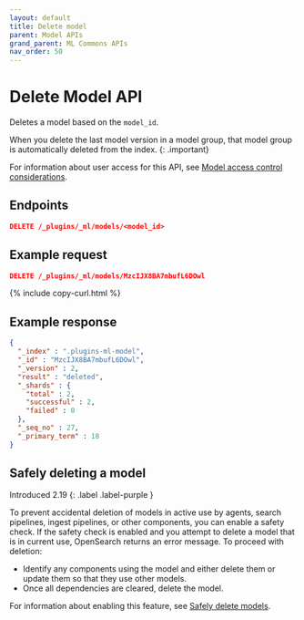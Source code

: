 ```yaml
---
layout: default
title: Delete model
parent: Model APIs
grand_parent: ML Commons APIs
nav_order: 50
---
```


# Delete Model API

Deletes a model based on the `model_id`.

When you delete the last model version in a model group, that model group is automatically deleted from the index.
{: .important}

For information about user access for this API, see [Model access control considerations]({{site.url}}{{site.baseurl}}/ml-commons-plugin/api/model-apis/index/#model-access-control-considerations).

## Endpoints

```json
DELETE /_plugins/_ml/models/<model_id>
```

## Example request

```json
DELETE /_plugins/_ml/models/MzcIJX8BA7mbufL6DOwl
```
{% include copy-curl.html %}

## Example response

```json
{
  "_index" : ".plugins-ml-model",
  "_id" : "MzcIJX8BA7mbufL6DOwl",
  "_version" : 2,
  "result" : "deleted",
  "_shards" : {
    "total" : 2,
    "successful" : 2,
    "failed" : 0
  },
  "_seq_no" : 27,
  "_primary_term" : 18
}
```

## Safely deleting a model
Introduced 2.19
{: .label .label-purple }

To prevent accidental deletion of models in active use by agents, search pipelines, ingest pipelines, or other components, you can enable a safety check. If the safety check is enabled and you attempt to delete a model that is in current use, OpenSearch returns an error message. To proceed with deletion:

- Identify any components using the model and either delete them or update them so that they use other models.
- Once all dependencies are cleared, delete the model.

For information about enabling this feature, see [Safely delete models]({{site.url}}{{site.baseurl}}/ml-commons-plugin/cluster-settings/#safely-delete-models).